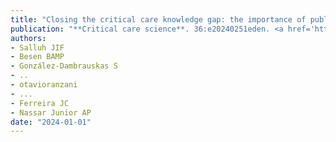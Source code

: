 ```yaml
---
title: "Closing the critical care knowledge gap: the importance of publications from low-income and middle-income countries"
publication: "**Critical care science**. 36:e20240251eden. <a href='https://doi.org/10.62675/2965-2774.20240251ed-en' target='_blank' rel='noopener noreferrer'>10.62675/2965-2774.20240251ed-en</a>"
authors:
- Salluh JIF
- Besen BAMP
- González-Dambrauskas S
- ..
- otavioranzani
- ...
- Ferreira JC
- Nassar Junior AP
date: "2024-01-01"
---
```

